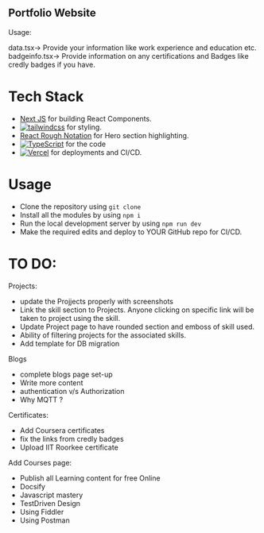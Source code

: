 ## Portfolio Website

Usage:

data.tsx-> Provide your information like work experience and education etc.
badgeinfo.tsx-> Provide information on any certifications and Badges like credly badges if you have.

# Tech Stack


- [Next JS](https://img.shields.io/badge/Next-black?style=for-the-badge&logo=next.js&logoColor=white) for building React Components.
- [![tailwindcss](https://img.shields.io/badge/Tailwind_CSS-38B2AC?style=for-the-badge&logo=tailwind-css&logoColor=white)](https://tailwindcss.com) for styling.
- [React Rough Notation](https://roughnotation.com) for Hero section highlighting.
- [![TypeScript](https://img.shields.io/badge/%3C%2F%3E-TypeScript-%230074c1.svg)](http://www.typescriptlang.org/) for the code
- [![Vercel](https://img.shields.io/badge/Vercel-000000?style=for-the-badge&logo=vercel&logoColor=white)](https://vercel.com) for deployments and CI/CD.

# Usage

- Clone the repository using `git clone`
- Install all the modules by using `npm i`
- Run the local development server by using `npm run dev` 
- Make the required edits and deploy to YOUR GitHub repo for CI/CD.

# TO DO:

Projects:
- update the Projjects properly with screenshots
- Link the skill section to Projects. Anyone clicking on specific link will be taken to project using the skill.
- Update Project page to have rounded section and emboss of skill used.
- Ability of filtering projects for the associated skills.
- Add template for DB migration

Blogs
- complete blogs page set-up
- Write more content
- authentication v/s Authorization 
- Why MQTT ?


Certificates:
- Add Coursera certificates
- fix the links from credly badges
- Upload IIT Roorkee certificate

Add Courses page:
- Publish all Learning content for free Online
- Docsify
- Javascript mastery
- TestDriven Design
- Using Fiddler
- Using Postman


